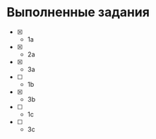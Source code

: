 # Выполненные задания

- [x] - 1a
- [x] - 2a
- [x] - 3a

- [ ] - 1b
- [x] - 3b

- [ ] - 1c
- [ ] - 3c